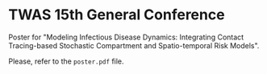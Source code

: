 # TWAS 15th General Conference

Poster for "Modeling Infectious Disease Dynamics: Integrating Contact Tracing-based Stochastic Compartment and Spatio-temporal Risk Models".

Please, refer to the `poster.pdf` file.
